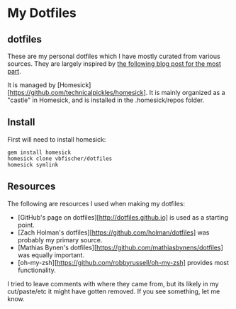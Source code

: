 # My Dotfiles
## dotfiles
These are my personal dotfiles which I have mostly curated from various sources. They are largely inspired by [the following blog post for the most part](http://zachholman.com/2010/08/dotfiles-are-meant-to-be-forked/).

It is managed by [Homesick][https://github.com/technicalpickles/homesick]. It is mainly organized as a "castle" in Homesick, and is installed in the .homesick/repos folder.

## Install
First will need to install homesick:

    gem install homesick
    homesick clone vbfischer/dotfiles
    homesick symlink
    
## Resources
The following are resources I used when making my dotfiles:
* [GitHub's page on dotfiles][http://dotfiles.github.io] is used as a starting point.
* [Zach Holman's dotfiles][https://github.com/holman/dotfiles] was probably my primary source.
* [Mathias Bynen's dotfiles][https://github.com/mathiasbynens/dotfiles] was equally important. 
* [oh-my-zsh][https://github.com/robbyrussell/oh-my-zsh] provides most functionality.

I tried to leave comments with where they came from, but its likely in my cut/paste/etc it might have gotten removed. If you see something, let me know.
    